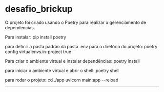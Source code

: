 # desafio_brickup

O projeto foi criado usando o Poetry para realizar o gerenciamento de dependencias.

Para instalar:
pip install poetry

para definir a pasta padrão da pasta .env para o diretório do projeto:
poetry config virtualenvs.in-project true

Para criar o ambiente virtual e instalar dependências:
poetry install

para iniciar o ambiente virtual e abrir o shell:
poetry shell

para rodar o projeto:
cd ./app
uvicorn main:app --reload

--------------------------

